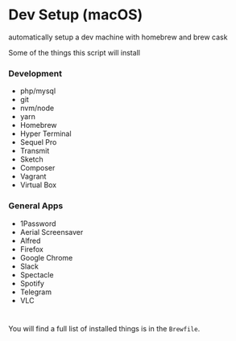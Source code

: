 # Dev Setup (macOS)

automatically setup a dev machine with homebrew and brew cask

Some of the things this script will install

### Development

- php/mysql
- git
- nvm/node
- yarn
- Homebrew
- Hyper Terminal
- Sequel Pro
- Transmit
- Sketch
- Composer
- Vagrant
- Virtual Box

### General Apps

- 1Password
- Aerial Screensaver
- Alfred
- Firefox
- Google Chrome
- Slack
- Spectacle
- Spotify
- Telegram
- VLC

#

You will find a full list of installed things is in the `Brewfile`.

#
